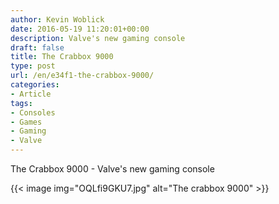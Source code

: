 ```yaml
---
author: Kevin Woblick
date: 2016-05-19 11:20:01+00:00
description: Valve's new gaming console
draft: false
title: The Crabbox 9000
type: post
url: /en/e34f1-the-crabbox-9000/
categories:
- Article
tags:
- Consoles
- Games
- Gaming
- Valve
---
```


The Crabbox 9000 - Valve's new gaming console

{{< image img="OQLfi9GKU7.jpg" alt="The crabbox 9000" >}}
